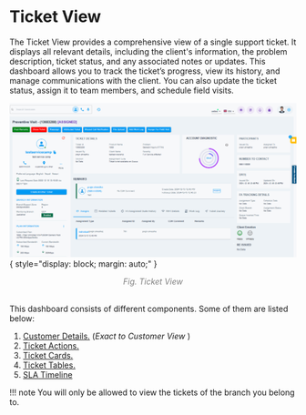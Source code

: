 # Ticket View

The Ticket View provides a comprehensive view of a single support ticket. It displays all relevant details, including the client's information, the problem description, ticket status, and any associated notes or updates. This dashboard allows you to track the ticket’s progress, view its history, and manage communications with the client. You can also update the ticket status, assign it to team members, and schedule field visits.

![Ticket View](img/ticket-view.png){ style="display: block; margin: auto;" }
<div align="center">
<i style="font-size: 14px; color: grey;">Fig. Ticket View</i>
</div><br>

This dashboard consists of different components. Some of them are listed below:

1. [Customer Details.](customer-details.md) (*Exact to Customer View* )
1. [Ticket Actions.](ticket-actions.md)
1. [Ticket Cards.](ticket-cards.md)
1. [Ticket Tables.](ticket-tables.md)
1. [SLA Timeline](SLA-timeline.md)

!!! note
     You will only be allowed to view the tickets of the branch you  belong to.